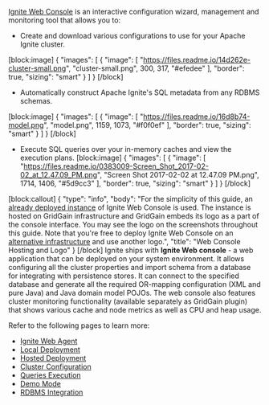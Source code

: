 [Ignite Web Console](https://ignite.apache.org/addons.html#web-console) is an interactive configuration wizard, management and monitoring tool that allows you to:
* Create and download various configurations to use for your Apache Ignite cluster.

[block:image]
{
  "images": [
    {
      "image": [
        "https://files.readme.io/14d262e-cluster-small.png",
        "cluster-small.png",
        300,
        317,
        "#efedee"
      ],
      "border": true,
      "sizing": "smart"
    }
  ]
}
[/block]
* Automatically construct Apache Ignite's SQL metadata from any RDBMS schemas.

[block:image]
{
  "images": [
    {
      "image": [
        "https://files.readme.io/16d8b74-model.png",
        "model.png",
        1159,
        1073,
        "#f0f0ef"
      ],
      "border": true,
      "sizing": "smart"
    }
  ]
}
[/block]
* Execute SQL queries over your in-memory caches and view the execution plans.
[block:image]
{
  "images": [
    {
      "image": [
        "https://files.readme.io/0383009-Screen_Shot_2017-02-02_at_12.47.09_PM.png",
        "Screen Shot 2017-02-02 at 12.47.09 PM.png",
        1714,
        1406,
        "#5d9cc3"
      ],
      "border": true,
      "sizing": "smart"
    }
  ]
}
[/block]

[block:callout]
{
  "type": "info",
  "body": "For the simplicity of this guide, an [already deployed instance](https://console.gridgain.com) of Ignite Web Console is used. The instance is hosted on GridGain infrastructure and GridGain embeds its logo as a part of the console interface. You may see the logo on the screenshots throughout this guide. Note that you're free to deploy Ignite Web Console on an [alternative infrastructure](doc:local-deployment) and use another logo.",
  "title": "Web Console Hosting and Logo"
}
[/block]
Ignite ships with **Ignite Web console** - a web application that can be deployed on your system environment. It allows configuring all the cluster properties and import schema from a database for integrating with persistence stores. It can connect to the specified database and generate all the required OR-mapping configuration (XML and pure Java) and Java domain model POJOs. The web console also features cluster monitoring functionality (available separately as GridGain plugin) that shows various cache and node metrics as well as CPU and heap usage. 

Refer to the following pages to learn more:

* [Ignite Web Agent](doc:web-agent) 
* [Local Deployment](doc:local-deployment)
* [Hosted Deployment](doc:hosted-deployment) 
* [Cluster Configuration](doc:webconsole-cluster-configuration) 
* [Queries Execution](doc:webconsole-queries-execution) 
* [Demo Mode](doc:demo-mode) 
* [RDBMS Integration](https://apacheignite-mix.readme.io/docs/web-console)